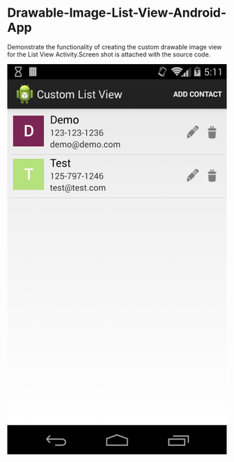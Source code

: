 Drawable-Image-List-View-Android-App
====================================

Demonstrate the functionality of creating the custom drawable image view for the List View Activity.Screen shot is attached with the source code.

![Screeshot](https://github.com/abhishek70/Drawable-Image-List-View-Android-App/blob/master/Screenshot.png)
